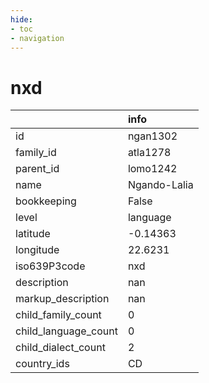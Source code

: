```yaml
---
hide:
- toc
- navigation
---
```

# nxd
|                      | info         |
|:---------------------|:-------------|
| id                   | ngan1302     |
| family_id            | atla1278     |
| parent_id            | lomo1242     |
| name                 | Ngando-Lalia |
| bookkeeping          | False        |
| level                | language     |
| latitude             | -0.14363     |
| longitude            | 22.6231      |
| iso639P3code         | nxd          |
| description          | nan          |
| markup_description   | nan          |
| child_family_count   | 0            |
| child_language_count | 0            |
| child_dialect_count  | 2            |
| country_ids          | CD           |